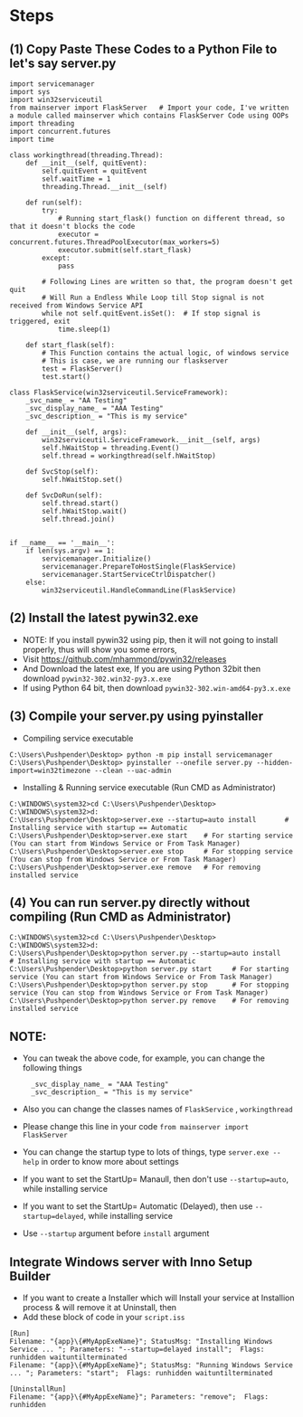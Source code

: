 # Steps
 
## (1) Copy Paste These Codes to a Python File to let's say server.py
```
import servicemanager
import sys
import win32serviceutil
from mainserver import FlaskServer   # Import your code, I've written a module called mainserver which contains FlaskServer Code using OOPs
import threading
import concurrent.futures
import time

class workingthread(threading.Thread):
    def __init__(self, quitEvent):
        self.quitEvent = quitEvent
        self.waitTime = 1
        threading.Thread.__init__(self)

    def run(self):
        try:
            # Running start_flask() function on different thread, so that it doesn't blocks the code
            executor = concurrent.futures.ThreadPoolExecutor(max_workers=5)
            executor.submit(self.start_flask)
        except:
            pass

        # Following Lines are written so that, the program doesn't get quit
        # Will Run a Endless While Loop till Stop signal is not received from Windows Service API
        while not self.quitEvent.isSet():  # If stop signal is triggered, exit
            time.sleep(1)

    def start_flask(self):
        # This Function contains the actual logic, of windows service
        # This is case, we are running our flaskserver
        test = FlaskServer()
        test.start()

class FlaskService(win32serviceutil.ServiceFramework):
    _svc_name_ = "AA Testing"
    _svc_display_name_ = "AAA Testing"
    _svc_description_ = "This is my service"

    def __init__(self, args):
        win32serviceutil.ServiceFramework.__init__(self, args)
        self.hWaitStop = threading.Event()
        self.thread = workingthread(self.hWaitStop)

    def SvcStop(self):
        self.hWaitStop.set()

    def SvcDoRun(self):
        self.thread.start()
        self.hWaitStop.wait()
        self.thread.join()


if __name__ == '__main__':
    if len(sys.argv) == 1:
        servicemanager.Initialize()
        servicemanager.PrepareToHostSingle(FlaskService)
        servicemanager.StartServiceCtrlDispatcher()
    else:
        win32serviceutil.HandleCommandLine(FlaskService)
```

## (2) Install the latest pywin32.exe 

- NOTE: If you install pywin32 using pip, then it will not going to install properly, thus will show you some errors,
- Visit https://github.com/mhammond/pywin32/releases
- And Download the latest exe, If you are using Python 32bit then download `pywin32-302.win32-py3.x.exe`
- If using Python 64 bit, then download `pywin32-302.win-amd64-py3.x.exe`

## (3) Compile your server.py using pyinstaller

* Compiling service executable
```
C:\Users\Pushpender\Desktop> python -m pip install servicemanager
C:\Users\Pushpender\Desktop> pyinstaller --onefile server.py --hidden-import=win32timezone --clean --uac-admin
```

* Installing & Running service executable  (Run CMD as Administrator)
```
C:\WINDOWS\system32>cd C:\Users\Pushpender\Desktop>
C:\WINDOWS\system32>d:
C:\Users\Pushpender\Desktop>server.exe --startup=auto install       # Installing service with startup == Automatic    
C:\Users\Pushpender\Desktop>server.exe start    # For starting service (You can start from Windows Service or From Task Manager)
C:\Users\Pushpender\Desktop>server.exe stop     # For stopping service (You can stop from Windows Service or From Task Manager)
C:\Users\Pushpender\Desktop>server.exe remove   # For removing installed service
```

## (4) You can run server.py directly without compiling (Run CMD as Administrator)
```
C:\WINDOWS\system32>cd C:\Users\Pushpender\Desktop>
C:\WINDOWS\system32>d:
C:\Users\Pushpender\Desktop>python server.py --startup=auto install   # Installing service with startup == Automatic   
C:\Users\Pushpender\Desktop>python server.py start     # For starting service (You can start from Windows Service or From Task Manager)
C:\Users\Pushpender\Desktop>python server.py stop      # For stopping service (You can stop from Windows Service or From Task Manager)
C:\Users\Pushpender\Desktop>python server.py remove    # For removing installed service
```

## NOTE:
* You can tweak the above code, for example, you can change the following things
  ```_svc_name_ = "AA Testing"
    _svc_display_name_ = "AAA Testing"
    _svc_description_ = "This is my service"
  ```

* Also you can change the classes names of `FlaskService` , `workingthread`
* Please change this line in your code `from mainserver import FlaskServer`
* You can change the startup type to lots of things, type `server.exe --help` in order to know more about settings
* If you want to set the StartUp= Manaull, then don't use `--startup=auto`, while installing service
* If you want to set the StartUp= Automatic (Delayed), then use `--startup=delayed`, while installing service
* Use `--startup` argument before `install` argument

## Integrate Windows server with Inno Setup Builder
* If you want to create a Installer which will Install your service at Installion process & will remove it at Uninstall, then
* Add these block of code in your `script.iss`
```
[Run]
Filename: "{app}\{#MyAppExeName}"; StatusMsg: "Installing Windows Service ... "; Parameters: "--startup=delayed install";  Flags: runhidden waituntilterminated  
Filename: "{app}\{#MyAppExeName}"; StatusMsg: "Running Windows Service ... "; Parameters: "start";  Flags: runhidden waituntilterminated

[UninstallRun]
Filename: "{app}\{#MyAppExeName}"; Parameters: "remove";  Flags: runhidden
```


